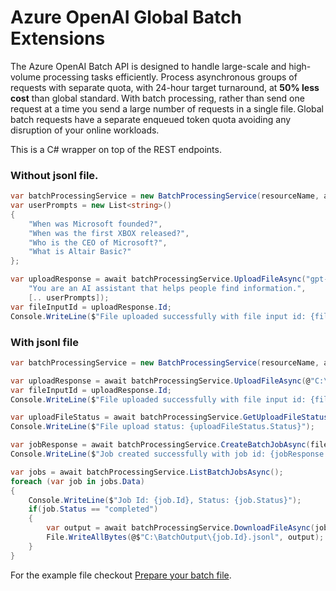 # Azure OpenAI Global Batch Extensions

The Azure OpenAI Batch API is designed to handle large-scale and high-volume processing tasks efficiently. Process asynchronous groups of requests with separate quota, with 24-hour target turnaround, at **50% less cost** than global standard. With batch processing, rather than send one request at a time you send a large number of requests in a single file. Global batch requests have a separate enqueued token quota avoiding any disruption of your online workloads.

This is a C# wrapper on top of the REST endpoints.

### Without jsonl file.

```csharp
var batchProcessingService = new BatchProcessingService(resourceName, apiKey);
var userPrompts = new List<string>()
{
    "When was Microsoft founded?",
    "When was the first XBOX released?",
    "Who is the CEO of Microsoft?",
    "What is Altair Basic?"
};

var uploadResponse = await batchProcessingService.UploadFileAsync("gpt-4o-mini", 
    "You are an AI assistant that helps people find information.",
    [.. userPrompts]);
var fileInputId = uploadResponse.Id;
Console.WriteLine($"File uploaded successfully with file input id: {fileInputId}");
```

### With jsonl file

```csharp
var batchProcessingService = new BatchProcessingService(resourceName, apiKey);

var uploadResponse = await batchProcessingService.UploadFileAsync(@"C:\BatchInput\test.jsonl");
var fileInputId = uploadResponse.Id;
Console.WriteLine($"File uploaded successfully with file input id: {fileInputId}");

var uploadFileStatus = await batchProcessingService.GetUploadFileStatusAsync(fileInputId);
Console.WriteLine($"File upload status: {uploadFileStatus.Status}");

var jobResponse = await batchProcessingService.CreateBatchJobAsync(fileInputId);
Console.WriteLine($"Job created successfully with job id: {jobResponse.Id}");

var jobs = await batchProcessingService.ListBatchJobsAsync();
foreach (var job in jobs.Data)
{
    Console.WriteLine($"Job Id: {job.Id}, Status: {job.Status}");
    if(job.Status == "completed")
    {
        var output = await batchProcessingService.DownloadFileAsync(job.Id);
        File.WriteAllBytes(@$"C:\BatchOutput\{job.Id}.jsonl", output);
    }
}
```

For the example file checkout [Prepare your batch file](https://learn.microsoft.com/azure/ai-services/openai/how-to/batch?tabs=standard-input%2Cpython-secure&pivots=rest-api&WT.mc_id=DT-MVP-5002040#preparing-your-batch-file).